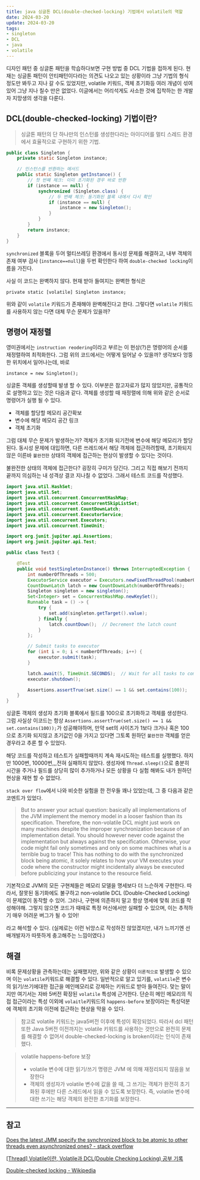 ```yaml
---
title: java 싱글톤 DCL(double-checked-locking) 기법에서 volatile의 역할 
date: 2024-03-20
update: 2024-03-20
tags:
- singleton
- DCL
- java
- volatile
---
```


디자인 패턴 중 싱글톤 패턴을 학습하다보면 구현 방법 중 DCL 기법을 접하게 된다. 현재는 싱글톤 패턴이 안티패턴이다라는 의견도 
나오고 있는 상황이라 그냥 기법의 형식 정도만 봐두고 지나 갈 수도 있었지만, volatile 키워드, 객체 초기화등 여러 개념이
섞여있어 그냥 지나 칠수 만은 없었다. 이글에서는 어리석게도 사소한 것에 집착하는 한 개발자 지망생의 생각을 다룬다.

## DCL(double-checked-locking) 기법이란?
> 싱글톤 패턴의 단 하나만의 인스턴를 생성한다라는 아이디어를 멀티 스레드 환경에서 효율적으로 구현하기 위한 기법.

```java
public class Singleton {
    private static Singleton instance;

    // 인스턴스를 반환하는 메서드
    public static Singleton getInstance() {
        // 첫 번째 체크: 이미 초기화된 경우 바로 반환
        if (instance == null) {
            synchronized (Singleton.class) {
                // 두 번째 체크: 동기화된 블록 내에서 다시 확인
                if (instance == null) {
                    instance = new Singleton();
                }
            }
        }
        return instance;
    }
}
```

`synchronized` 블록을 두어 멀티쓰레딩 환경에서 동시성 문제를 해결하고,
내부 객체의 존재 여부 검사 (`instance==null`)을 두번 확인한다 하여 `double-checked locking`이름을 가진다.

사실 이 코드는 완벽하지 않다. 현재 받아 들여지는 완벽한 형식은

    private static [volatile] Singleton instance;

위와 같이 `volatile` 키워드가 존재해야 완벽해진다고 한다. 그렇다면 `volatile` 키워드를 사용하지 않는 다면 대체 무슨 문제가 있을까?




## 명령어 재정렬
영미권에서는 `instruction reodering`이라고 부르는 이 현상(?)은 명령어의 순서를 재정렬하여 최적화한다.
그럼 위의 코드에서는 어떻게 일어날 수 있을까? 생각보다 엉뚱한 위치에서 일어나는데,
바로
    
    instance = new Singleton();

싱글톤 객체를 생성할때 발생 할 수 있다. 이부분은 참고자료가 많지 않았지만, 공통적으로 설명하고 있는 것은 다음과 같다.
객체를 생성할 때 재정렬에 의해 위와 같은 순서로 명령어가 실행 될 수 있다.
+ 객체를 할당할 메모리 공간확보
+ 변수에 해당 메모리 공간 링크
+ 객체 초기화

그럼 대체 무슨 문제가 발생하는가? 객체가 초기화 되기전에 변수에 해당 메모리가 할당된다. 동시성 문제에 대입하면,
다른 쓰레드에서 해당 객체에 접근하려할때, 초기화되지 않은 이른바 `불완전한` 상태의 객체에 접근하는 현상이 발생할 수 있다는 것이다.

불완전한 상태의 객체에 접근한다? 굉장히 구미가 당긴다. 그리고 직접 해보기 전까지 끝까지 의심하는 내 성격상 결코 지나칠 수 없었다.
그래서 테스트 코드를 작성했다.

```java
import java.util.HashSet;
import java.util.Set;
import java.util.concurrent.ConcurrentHashMap;
import java.util.concurrent.ConcurrentSkipListSet;
import java.util.concurrent.CountDownLatch;
import java.util.concurrent.ExecutorService;
import java.util.concurrent.Executors;
import java.util.concurrent.TimeUnit;

import org.junit.jupiter.api.Assertions;
import org.junit.jupiter.api.Test;

public class Test3 {

	@Test
	public void testSingletonInstance() throws InterruptedException {
		int numberOfThreads = 500;
		ExecutorService executor = Executors.newFixedThreadPool(numberOfThreads);
		CountDownLatch latch = new CountDownLatch(numberOfThreads);
		Singleton singleton = new singleton();
		Set<Integer> set = ConcurrentHashMap.newKeySet();
		Runnable task = () -> {
			try {
				set.add(singleton.getTarget().value);
			} finally {
				latch.countDown();  // Decrement the latch count
			}
		};

		// Submit tasks to executor
		for (int i = 0; i < numberOfThreads; i++) {
			executor.submit(task);
		}

		latch.await(5, TimeUnit.SECONDS);  // Wait for all tasks to complete
		executor.shutdown();

		Assertions.assertTrue(set.size() == 1 && set.contains(100));
	}
}
```

싱글톤 객체의 생성자 초기화 블록에서 필드를 100으로 초기화하고 객체를 생성한다.
그럼 사실상 이코드는 항상 `Assertions.assertTrue(set.size() == 1 && set.contains(100));`가 성공해야하머,
만약 set의 사이즈가 1보다 크거나 혹은 100으로 초기화 되지않고 초기값인 0을 가지고 있다면 그토록 원하던 `불완전한` 객체를 얻은 경우라고
추론 할 수 있었다.

해당 코드를 작성하고 테스트가 실패할때까지 계속 재시도하는 테스트를 실행했다. 하지만 1000번, 10000번,,,전혀 실패하지 않았다. 
생성자에 `Thread.sleep()`으로 충분히 시간을 주거나 필드를 상당히 많이 추가하거나 모든 상황을 다 실험 해봐도 내가 원하던 현상을 
재현 할 수 없었다.

`stack over flow`에서 나와 비슷한 실험을 한 전우들 꽤나 있었는데, 그 중 다음과 같은 코멘트가 있었다.

> But to answer your actual question: basically all implementations of the JVM implement the memory model in a looser fashion than its specification. Therefore, the non-volatile DCL might just work on many machines despite the improper synchronization because of an implementation detail. You should however never code against the implementation but always against the specification. Otherwise, your code might fail only sometimes and only on some machines what is a terrible bug to trace! This has nothing to do with the synchronized block being atomic, it solely relates to how your VM executes your code where the constructor might incidentally always be executed before publicizing your instance to the resource field.

기본적으로 JVM의 모든 구현체들은 메모리 모델을 명세보다 더 느슨하게 구현한다. 
따라서, 잘못된 동기화에도 불구하고 non-volatile DCL (Double-Checked Locking)이 
문제없이 동작할 수 있어. 그러나, 구현에 의존하지 말고 항상 명세에 맞춰 코드를 작성해야해. 
그렇지 않으면 코드가 때때로 특정 머신에서만 실패할 수 있으며, 이는 추적하기 매우 어려운 버그가 될 수 있어!

라고 해석할 수 있다. (실제로는 이런 뉘앙스로 작성하진 않았겠지만, 내가 느끼기엔 선배개발자가 따뜻하게 충고해주는 느낌이였다.)

## 해결
비록 문제상황을 관측하는데는 실패했지만, 위와 같은 상황이 `이론적으로` 발생할 수 있으며 이는 `volatile`키워드로 해결할 수 있다.
일반적으로 알고 있기를, `volatile`은 변수의 읽기/쓰기에대한 접근을 메인메모리로 강제하는 키워드로 받아 들여진다. 
맞는 말이지만 여기서는 자바 5버전 확장된 `volatile` 특성에 근거한다. 단순히 메인 메모리의 직접 접근이라는 특성 이외에 `volaitle`키워드의 `happens-before` 보장이라는 특성덕분에
객체의 초기화 이전에 접근하는 현상을 막을 수 있다.

> 참고로 volatile 키워드는 java5버전 이후에 특성이 확장되었다. 따라서 dcl 패턴 또한 Java 5버전 이전까지는 volatile 키워드를
> 사용하는 것만으로 완전히 문제를 해결할 수 없어서 double-checked-locking is broken이라는 인식이 존재했다.

> volatile happens-before 보장 
>  
> + volatile 변수에 대한 읽기/쓰기 명령은 JVM 에 의해 재정리되지 않음을 보장한다
> + 객체의 생성자가 volatile 변수에 값을 쓸 때, 그 쓰기는 객체가 완전히 초기화된 후에만 다른 스레드에서 읽을 수 있도록 보장한다. 즉, volatile 변수에 대한 쓰기는 해당 객체의 완전한 초기화를 보장한다.
---

## 참고
<a href="https://stackoverflow.com/questions/34450511/does-the-latest-jmm-specify-the-synchronized-block-to-be-atomic-to-other-threads/34454970#34454970
" target="_blank">Does the latest JMM specify the synchronized block to be atomic to other threads even asynchronized ones? - stack overflow </a>

<a href="https://mong-dev.tistory.com/23" target="_blank">[Thread] Volatile이란, Volatile과 DCL(Double Checking Locking) 공부 기록</a>

<a href="https://en.wikipedia.org/wiki/Double-checked_locking" target="_blank">Double-checked locking - Wikipedia</a>


